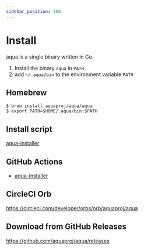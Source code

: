 ```yaml
---
sidebar_position: 100
---
```


# Install

aqua is a single binary written in Go.

1. Install the binary `aqua` in `PATH`
1. add `~/.aqua/bin` to the environment variable `PATH`

## Homebrew

```console
$ brew install aquaproj/aqua/aqua
$ export PATH=$HOME/.aqua/bin:$PATH
```

## Install script

[aqua-installer](https://github.com/aquaproj/aqua-installer)

## GitHub Actions

* [aqua-installer](https://github.com/aquaproj/aqua-installer)

## CircleCI Orb

https://circleci.com/developer/orbs/orb/aquaproj/aqua

## Download from GitHub Releases

https://github.com/aquaproj/aqua/releases
